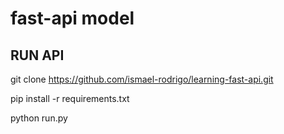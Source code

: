 # fast-api model

## RUN API

  git clone https://github.com/ismael-rodrigo/learning-fast-api.git

  pip install -r requirements.txt

  python run.py
